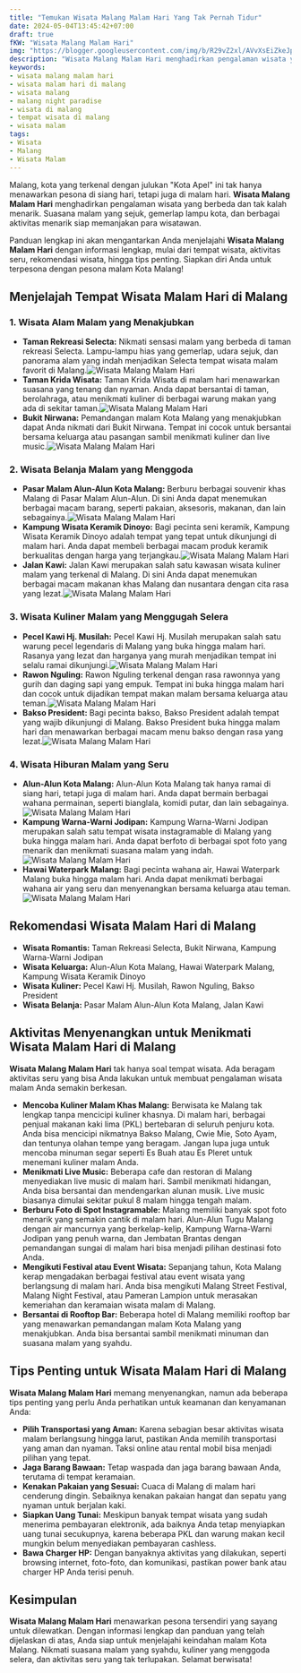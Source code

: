 ```yaml
---
title: "Temukan Wisata Malang Malam Hari Yang Tak Pernah Tidur"
date: 2024-05-04T13:45:42+07:00
draft: true
fKW: "Wisata Malang Malam Hari"
img: "https://blogger.googleusercontent.com/img/b/R29vZ2xl/AVvXsEiZkeJpdvonCX2Tm8A4kZEkJo3ojYV2MkwL_EaUH3YP1Cs-2S1WoWmRFBjI37YaYSBZQFQsmDRcHD9rJGepwGsuSq9eHfDmy08jEaUBWixRbIM3AJm3-fs9tUSAPHosUbrNfVJh4q8aTXjY8UV1-6DPLPdh9EY71D9d0-1tNfdd0RZ8v5kuQD3A2gDa7Gc/s480/Taman%20Rekreasi%20Selecta%20Malang.jpeg"
description: "Wisata Malang Malam Hari menghadirkan pengalaman wisata yang berbeda dan tak kalah menarik. Suasana malam yang sejuk, gemerlap lampu kota, dan"
keywords:
- wisata malang malam hari
- wisata malam hari di malang
- wisata malang
- malang night paradise
- wisata di malang
- tempat wisata di malang
- wisata malam
tags:
- Wisata
- Malang
- Wisata Malam
---
```


Malang, kota yang terkenal dengan julukan "Kota Apel" ini tak hanya menawarkan pesona di siang hari, tetapi juga di malam hari. **Wisata Malang Malam Hari** menghadirkan pengalaman wisata yang berbeda dan tak kalah menarik. Suasana malam yang sejuk, gemerlap lampu kota, dan berbagai aktivitas menarik siap memanjakan para wisatawan.

Panduan lengkap ini akan mengantarkan Anda menjelajahi **Wisata Malang Malam Hari** dengan informasi lengkap, mulai dari tempat wisata, aktivitas seru, rekomendasi wisata, hingga tips penting. Siapkan diri Anda untuk terpesona dengan pesona malam Kota Malang!

Menjelajah Tempat Wisata Malam Hari di Malang
---------------------------------------------

### 1\. Wisata Alam Malam yang Menakjubkan

*   **Taman Rekreasi Selecta:** Nikmati sensasi malam yang berbeda di taman rekreasi Selecta. Lampu-lampu hias yang gemerlap, udara sejuk, dan panorama alam yang indah menjadikan Selecta tempat wisata malam favorit di Malang.![Wisata Malang Malam Hari](https://blogger.googleusercontent.com/img/b/R29vZ2xl/AVvXsEiZkeJpdvonCX2Tm8A4kZEkJo3ojYV2MkwL_EaUH3YP1Cs-2S1WoWmRFBjI37YaYSBZQFQsmDRcHD9rJGepwGsuSq9eHfDmy08jEaUBWixRbIM3AJm3-fs9tUSAPHosUbrNfVJh4q8aTXjY8UV1-6DPLPdh9EY71D9d0-1tNfdd0RZ8v5kuQD3A2gDa7Gc/s480/Taman%20Rekreasi%20Selecta%20Malang.jpeg)
*   **Taman Krida Wisata:** Taman Krida Wisata di malam hari menawarkan suasana yang tenang dan nyaman. Anda dapat bersantai di taman, berolahraga, atau menikmati kuliner di berbagai warung makan yang ada di sekitar taman.![Wisata Malang Malam Hari](https://blogger.googleusercontent.com/img/b/R29vZ2xl/AVvXsEhZvrso7WdE17ywHStJo4dEHwO0WOf2O5NoakX8tHnTgPupoHxSw3QrbkUMIyoL76Ur2fsaUv3Yqgy0hDG3O0wotXtdP7UI7x-IKmNKh-fkDntCQ7cYMcsoY0Cm1bzMSgMw3dgy5eDLCE1T67kQcaPsyP6Dv6qTZTW_-L9ZO021U9AlEXjJ1RskQcWW7vI/s480/Taman%20Krida%20Wisata%20Malang.jpeg)
*   **Bukit Nirwana:** Pemandangan malam Kota Malang yang menakjubkan dapat Anda nikmati dari Bukit Nirwana. Tempat ini cocok untuk bersantai bersama keluarga atau pasangan sambil menikmati kuliner dan live music.![Wisata Malang Malam Hari](https://blogger.googleusercontent.com/img/b/R29vZ2xl/AVvXsEiOZSEEJDm0Z46oLttl1KWiH7s5eHgXuygX59H2zqlhl5D2VgH2elUWGARXe__8EOprnn6A4FQVWjIB6NDw3JZvOcytMFNdIg6fCdAHa0W6gORwuVaXHCDQS0BOzwK8PgJhQKpr6V4DRR-_i2ksTJEj0A3_2OOFoXsmYiz6huVVwkoy4vi_uVQ9qwVIFSc/s480/Bukit%20Nirwana%20Malang.jpeg)

### 2\. Wisata Belanja Malam yang Menggoda

*   **Pasar Malam Alun-Alun Kota Malang:** Berburu berbagai souvenir khas Malang di Pasar Malam Alun-Alun. Di sini Anda dapat menemukan berbagai macam barang, seperti pakaian, aksesoris, makanan, dan lain sebagainya.![Wisata Malang Malam Hari](https://blogger.googleusercontent.com/img/b/R29vZ2xl/AVvXsEgsQDaGL9umFA03jCqzLZoTn5M6tQQg0FBnyiOyXqwW45i-tyHE918py39QKIb4Mo3IomeIIkpwNHO8B1GxWp3PRt7ielnIBtf1KKOCEJer4lFpmdd0ISJ7OpbivfBcFb9mwDO95L0AYeOviQrfXDjwCB7s79mf9Kek0eeP1EUJL6K7CFxAkhWevdIdv2k/s480/Pasar%20Malam%20AlunAlun%20Kota%20Malang.jpeg)
*   **Kampung Wisata Keramik Dinoyo:** Bagi pecinta seni keramik, Kampung Wisata Keramik Dinoyo adalah tempat yang tepat untuk dikunjungi di malam hari. Anda dapat membeli berbagai macam produk keramik berkualitas dengan harga yang terjangkau.![Wisata Malang Malam Hari](https://blogger.googleusercontent.com/img/b/R29vZ2xl/AVvXsEiZfpysvGpT7kmKxfDviyK_7mJNm0AmSlj0-SHcJh8M5jcd6s31KTXAZGwAcFIJR-RxLCJxqh_w20oNyBAQKKTib0cg_Gxagkm_ImI3uFeMj47pCpPLJ9Kztg12LbPEZSdtpAtVKAQGYNuN4rUwG0Km4LRLQozetZZcC868PrBH7DwgeKIw7WyBFmvtGF4/s480/Kampung%20Wisata%20Keramik%20Dinoyo%20Malang.jpeg)
*   **Jalan Kawi:** Jalan Kawi merupakan salah satu kawasan wisata kuliner malam yang terkenal di Malang. Di sini Anda dapat menemukan berbagai macam makanan khas Malang dan nusantara dengan cita rasa yang lezat.![Wisata Malang Malam Hari](https://blogger.googleusercontent.com/img/b/R29vZ2xl/AVvXsEjPnm6sf1xCNA9B2j4HS7N6a_jHwD_QxEJ6s7SGtbtKv-AxvLEATfteLKDwQiSFekTzP5veq5grGo8jutyq_YsGcXxvZA5X2bHlMPOdhpKDCE8b1ISl_iHzUJYyibzVqE5qlRv5KUHg5iQAkVx1AgmS1rT9px84fU9uje3GUNQU3-X3u0ahQUawjtTjjC0/s480/Jalan%20Kawi%20Malang.jpeg)

### 3\. Wisata Kuliner Malam yang Menggugah Selera

*   **Pecel Kawi Hj. Musilah:** Pecel Kawi Hj. Musilah merupakan salah satu warung pecel legendaris di Malang yang buka hingga malam hari. Rasanya yang lezat dan harganya yang murah menjadikan tempat ini selalu ramai dikunjungi.![Wisata Malang Malam Hari](https://blogger.googleusercontent.com/img/b/R29vZ2xl/AVvXsEgXI7LagdUVQDi7JYzSaUFJaOYllshgSECStePnYePdLbNerKAfQcDJLS8Ay8Ai3ThqHph_91bOBGj71B6dYKWVP0s-RS9t9tisxEf9msfigUi87ieEi0sv6Qr75Wa1Icajj9Cye7b9abLz_3SyzRLcViTjU9kH5aQEsB3NZMyCeQk2gUmLKt-ErIVGjEk/s480/Pecel%20Kawi%20Hj.%20Musilah%20Malang.jpeg)
*   **Rawon Nguling:** Rawon Nguling terkenal dengan rasa rawonnya yang gurih dan daging sapi yang empuk. Tempat ini buka hingga malam hari dan cocok untuk dijadikan tempat makan malam bersama keluarga atau teman.![Wisata Malang Malam Hari](https://blogger.googleusercontent.com/img/b/R29vZ2xl/AVvXsEiuUxtZPQ-pGX8wJLGTEtf1QYwmysQKlffJQ3bVkzftCj3OTdfv6TMt8PlJk3TfGezUeRoj6QTB97Mz8t_faX1ic_NtMR_IvtX_5x2bcGheg6qnN8drHNmkS0I-mhpnanrrT1-H3gX0yCWJfQ6PdU6AWuDjWUFTz7b0hgLFLaAgYm4gMz8rkN6arkNaug8/s480/Rawon%20Nguling%20Malang.jpeg)
*   **Bakso President:** Bagi pecinta bakso, Bakso President adalah tempat yang wajib dikunjungi di Malang. Bakso President buka hingga malam hari dan menawarkan berbagai macam menu bakso dengan rasa yang lezat.![Wisata Malang Malam Hari](https://blogger.googleusercontent.com/img/b/R29vZ2xl/AVvXsEi6TM5B48YdrtX7MXJRv5KmdfcqRdXLtyt4rqdh_ULgcVfFj_UVibBWEQu4GIQZk3K88Tf5e3tuMPV-llGfDBTzMaM8MGeomDU_H0iJlH4OXx-AVJee9UOmXQ3L86AZsFpGxrPkDXxdGwArkSnPlbespU-udZgfRKkMYGZkUKuYsX1ysdcfH73ifXASDMw/s480/Bakso%20President%20Malang.jpeg)

### 4\. Wisata Hiburan Malam yang Seru

*   **Alun-Alun Kota Malang:** Alun-Alun Kota Malang tak hanya ramai di siang hari, tetapi juga di malam hari. Anda dapat bermain berbagai wahana permainan, seperti bianglala, komidi putar, dan lain sebagainya.![Wisata Malang Malam Hari](https://blogger.googleusercontent.com/img/b/R29vZ2xl/AVvXsEjdAimaiVB-9QSwYZeOq6xNgH-dzhyphenhyphen0nnkyZ_XSLE_-e9I8gqlh_lR_TZfLEW51Ltzw-zRusVKi2zJZjxh8ZoV6NbSS4Dt1SWZCpGGc4FL0ULGunXTDvvEC64xG-s_syTw2BYHpQJOiT0XsK1TVmZnUj-7h2yNvdMFz5Ri-cjCVV_EByKa86uJmEcdn1b4/s480/AlunAlun%20Kota%20Malang.jpeg)
*   **Kampung Warna-Warni Jodipan:** Kampung Warna-Warni Jodipan merupakan salah satu tempat wisata instagramable di Malang yang buka hingga malam hari. Anda dapat berfoto di berbagai spot foto yang menarik dan menikmati suasana malam yang indah.![Wisata Malang Malam Hari](https://blogger.googleusercontent.com/img/b/R29vZ2xl/AVvXsEjHDkO1ccDnXxN6uVTjf0TR36yd97iH79CTrJmFBbSjnqi7fOmVo5x23DW3JXrdwokMB4WDqaVgwhDZrzMT0adlDbEHHUdKE66z2thJvvvGKaazskk1wUsyUo1Q2L1kY2tN8iJ7Oax1bCIynutw_YJp2ZmT6REokRlSPIj0Mj8dgIjoINcIFvy-EqiBjZY/s480/Kampung%20WarnaWarni%20Jodipan%20Malang.jpeg)
*   **Hawai Waterpark Malang:** Bagi pecinta wahana air, Hawai Waterpark Malang buka hingga malam hari. Anda dapat menikmati berbagai wahana air yang seru dan menyenangkan bersama keluarga atau teman.![Wisata Malang Malam Hari](https://blogger.googleusercontent.com/img/b/R29vZ2xl/AVvXsEhVMWB9ICBPjl8NXJWrBkE7KPAUn4ouZpQ5hHvz3EDMI0D0xOuVNFfr6fEc88KDg2laJi_e1DgYWqRQqGg9xaShlqJmUEoTGM1GEJXQ30sXObftFjNp93SUVp8KSYA526OT7ZeHnl7CUvnPHSvbgl4_Bjk2rE-7sdOHUlzSfQb487FNEPcgH2hycewPb2w/s480/Hawai%20Waterpark%20Malang.jpeg)

Rekomendasi Wisata Malam Hari di Malang
---------------------------------------

*   **Wisata Romantis:** Taman Rekreasi Selecta, Bukit Nirwana, Kampung Warna-Warni Jodipan
*   **Wisata Keluarga:** Alun-Alun Kota Malang, Hawai Waterpark Malang, Kampung Wisata Keramik Dinoyo
*   **Wisata Kuliner:** Pecel Kawi Hj. Musilah, Rawon Nguling, Bakso President
*   **Wisata Belanja:** Pasar Malam Alun-Alun Kota Malang, Jalan Kawi

Aktivitas Menyenangkan untuk Menikmati Wisata Malam Hari di Malang
------------------------------------------------------------------

**Wisata Malang Malam Hari** tak hanya soal tempat wisata. Ada beragam aktivitas seru yang bisa Anda lakukan untuk membuat pengalaman wisata malam Anda semakin berkesan.

*   **Mencoba Kuliner Malam Khas Malang:** Berwisata ke Malang tak lengkap tanpa mencicipi kuliner khasnya. Di malam hari, berbagai penjual makanan kaki lima (PKL) bertebaran di seluruh penjuru kota. Anda bisa mencicipi nikmatnya Bakso Malang, Cwie Mie, Soto Ayam, dan tentunya olahan tempe yang beragam. Jangan lupa juga untuk mencoba minuman segar seperti Es Buah atau Es Pleret untuk menemani kuliner malam Anda.
*   **Menikmati Live Music:** Beberapa cafe dan restoran di Malang menyediakan live music di malam hari. Sambil menikmati hidangan, Anda bisa bersantai dan mendengarkan alunan musik. Live music biasanya dimulai sekitar pukul 8 malam hingga tengah malam.
*   **Berburu Foto di Spot Instagramable:** Malang memiliki banyak spot foto menarik yang semakin cantik di malam hari. Alun-Alun Tugu Malang dengan air mancurnya yang berkelap-kelip, Kampung Warna-Warni Jodipan yang penuh warna, dan Jembatan Brantas dengan pemandangan sungai di malam hari bisa menjadi pilihan destinasi foto Anda.
*   **Mengikuti Festival atau Event Wisata:** Sepanjang tahun, Kota Malang kerap mengadakan berbagai festival atau event wisata yang berlangsung di malam hari. Anda bisa mengikuti Malang Street Festival, Malang Night Festival, atau Pameran Lampion untuk merasakan kemeriahan dan keramaian wisata malam di Malang.
*   **Bersantai di Rooftop Bar:** Beberapa hotel di Malang memiliki rooftop bar yang menawarkan pemandangan malam Kota Malang yang menakjubkan. Anda bisa bersantai sambil menikmati minuman dan suasana malam yang syahdu.

Tips Penting untuk Wisata Malam Hari di Malang
----------------------------------------------

**Wisata Malang Malam Hari** memang menyenangkan, namun ada beberapa tips penting yang perlu Anda perhatikan untuk keamanan dan kenyamanan Anda:

*   **Pilih Transportasi yang Aman:** Karena sebagian besar aktivitas wisata malam berlangsung hingga larut, pastikan Anda memilih transportasi yang aman dan nyaman. Taksi online atau rental mobil bisa menjadi pilihan yang tepat.
*   **Jaga Barang Bawaan:** Tetap waspada dan jaga barang bawaan Anda, terutama di tempat keramaian.
*   **Kenakan Pakaian yang Sesuai:** Cuaca di Malang di malam hari cenderung dingin. Sebaiknya kenakan pakaian hangat dan sepatu yang nyaman untuk berjalan kaki.
*   **Siapkan Uang Tunai:** Meskipun banyak tempat wisata yang sudah menerima pembayaran elektronik, ada baiknya Anda tetap menyiapkan uang tunai secukupnya, karena beberapa PKL dan warung makan kecil mungkin belum menyediakan pembayaran cashless.
*   **Bawa Charger HP:** Dengan banyaknya aktivitas yang dilakukan, seperti browsing internet, foto-foto, dan komunikasi, pastikan power bank atau charger HP Anda terisi penuh.

Kesimpulan
----------

**Wisata Malang Malam Hari** menawarkan pesona tersendiri yang sayang untuk dilewatkan. Dengan informasi lengkap dan panduan yang telah dijelaskan di atas, Anda siap untuk menjelajahi keindahan malam Kota Malang. Nikmati suasana malam yang syahdu, kuliner yang menggoda selera, dan aktivitas seru yang tak terlupakan. Selamat berwisata!